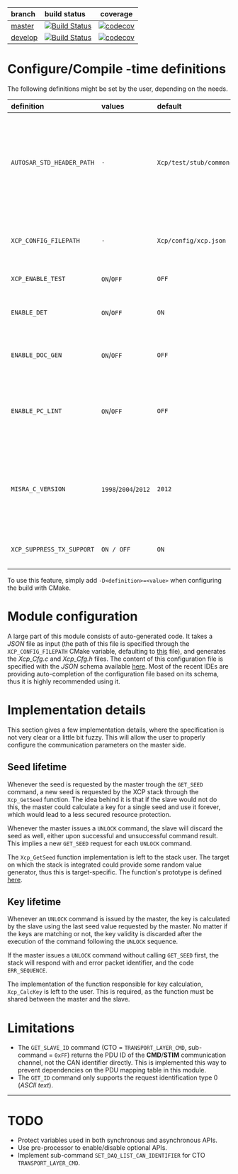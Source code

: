 | branch                                               | build status                                                                                           | coverage                                                                                                                     |
|:-----------------------------------------------------|:-------------------------------------------------------------------------------------------------------|------------------------------------------------------------------------------------------------------------------------------|
| [master](https://github.com/Sauci/Xcp/tree/master)   | [![Build Status](https://travis-ci.org/Sauci/Xcp.svg?branch=master)](https://travis-ci.org/Sauci/Xcp)  | [![codecov](https://codecov.io/gh/Sauci/Xcp/branch/master/graph/badge.svg)](https://codecov.io/gh/Sauci/Xcp/branch/master)   |
| [develop](https://github.com/Sauci/Xcp/tree/develop) | [![Build Status](https://travis-ci.org/Sauci/Xcp.svg?branch=develop)](https://travis-ci.org/Sauci/Xcp) | [![codecov](https://codecov.io/gh/Sauci/Xcp/branch/develop/graph/badge.svg)](https://codecov.io/gh/Sauci/Xcp/branch/develop) |

# Configure/Compile -time definitions
The following definitions might be set by the user, depending on the needs.

| definition                    | values                           | default                    | description                                                                                                                                                                      |
|:------------------------------|:---------------------------------|:---------------------------|:---------------------------------------------------------------------------------------------------------------------------------------------------------------------------------|
| ```AUTOSAR_STD_HEADER_PATH``` | ```-```                          | ```Xcp/test/stub/common``` | specifies the directory containing **AUTOSAR** standard headers ComStack_Types.h and Std_Types.h (used when integrating this module in an other project)                         |
| ```XCP_CONFIG_FILEPATH```     | ```-```                          | ```Xcp/config/xcp.json```  | specifies which json configuration file should be used to generate the auto-generated code                                                                                       |
| ```XCP_ENABLE_TEST```         | ```ON```/```OFF```               | ```OFF```                  | enables/disables tests.                                                                                                                                                          |
| ```ENABLE_DET```              | ```ON```/```OFF```               | ```ON```                   | enables/disables development error detections (see AUTOSAR [DET](https://www.autosar.org/fileadmin/user_upload/standards/classic/4-3/AUTOSAR_SWS_DefaultErrorTracer.pdf) module) |
| ```ENABLE_DOC_GEN```          | ```ON```/```OFF```               | ```OFF```                  | enables/disables generation of [Doxygen](http://www.doxygen.nl/) documentation                                                                                                   |
| ```ENABLE_PC_LINT```          | ```ON```/```OFF```               | ```OFF```                  | enables/disables generation of targets related to static code analysis (should be disabled if [PC-Lint](https://www.gimpel.com) software is not available)                       |
| ```MISRA_C_VERSION```         | ```1998```/```2004```/```2012``` | ```2012```                 | specifies which version of **MISRA** should be used when performing static code analysis (only used if ```ENABLE_PC_LINT``` is set)                                              |
| ```XCP_SUPPRESS_TX_SUPPORT``` | ```ON / OFF```                   | ```ON```                   | enables/disables transmission functionality of the XCP module                                                                                                                    | 

To use this feature, simply add ```-D<definition>=<value>``` when configuring the build with CMake.

# Module configuration
A large part of this module consists of auto-generated code. It takes a *JSON* file as input (the path of this file is
specified through the `XCP_CONFIG_FILEPATH` CMake variable, defaulting to [this](config/xcp.json) file), and generates 
the *Xcp_Cfg.c* and *Xcp_Cfg.h* files. The content of this configuration file is specified with the *JSON* schema
available [here](config/xcp.schema.json). Most of the recent IDEs are providing auto-completion of the configuration 
file based on its schema, thus it is highly recommended using it.

# Implementation details
This section gives a few implementation details, where the specification is not very clear or a little bit fuzzy. This
will allow the user to properly configure the communication parameters on the master side.

## Seed lifetime
Whenever the seed is requested by the master trough the `GET_SEED` command, a new seed is requested by the XCP stack 
through the `Xcp_GetSeed` function. The idea behind it is that if the slave would not do this, the master could 
calculate a key for a single seed and use it forever, which would lead to a less secured resource protection.

Whenever the master issues a `UNLOCK` command, the slave will discard the seed as well, either upon successful and 
unsuccessful command result. This implies a new `GET_SEED` request for each `UNLOCK` command.

The `Xcp_GetSeed` function implementation is left to the stack user. The target on which the stack is integrated could
provide some random value generator, thus this is target-specific. The function's prototype is defined 
[here](./test/stub/Xcp_SeedKey.h).

## Key lifetime
Whenever an `UNLOCK` command is issued by the master, the key is calculated by the slave using the last seed value
requested by the master. No matter if the keys are matching or not, the key validity is discarded after the execution of
the command following the `UNLOCK` sequence.

If the master issues a `UNLOCK` command without calling `GET_SEED` first, the stack will respond with and error packet
identifier, and the code `ERR_SEQUENCE`.

The implementation of the function responsible for key calculation, `Xcp_CalcKey` is left to the user. This is required,
as the function must be shared between the master and the slave.

# Limitations
- The `GET_SLAVE_ID` command (CTO = `TRANSPORT_LAYER_CMD`, sub-command = `0xFF`) returns the PDU ID of the 
  **CMD**/**STIM** communication channel, not the CAN identifier directly. This is implemented this way to prevent 
  dependencies on the PDU mapping table in this module.
- The `GET_ID` command only supports the request identification type 0 (*ASCII text*).
---
# TODO
- Protect variables used in both synchronous and asynchronous APIs.
- Use pre-processor to enable/disable optional APIs.
- Implement sub-command `SET_DAQ_LIST_CAN_IDENTIFIER` for CTO `TRANSPORT_LAYER_CMD`.